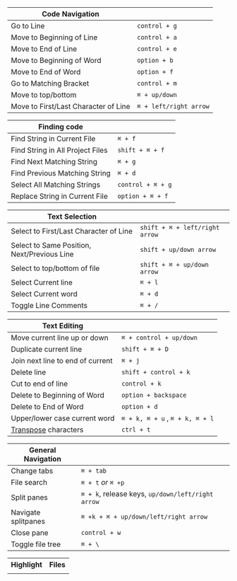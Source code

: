 |Code Navigation||
|--|--|
|Go to Line|`control + g`|
|Move to Beginning of Line|`control + a`|
|Move to End of Line| `control + e`|
|Move to Beginning of Word|`option + b`|
|Move to End of Word|`option + f`|
|Go to Matching Bracket|`control + m`|
|Move to top/bottom|`⌘ + up/down`|
|Move to First/Last Character of Line|`⌘ + left/right arrow`|


|Finding code||
|--|--|
|Find String in Current File|`⌘ + f`|
|Find String in All Project Files|`shift + ⌘ + f`|
|Find Next Matching String|`⌘ + g`|
|Find Previous Matching String|`⌘ + d`|
|Select All Matching Strings|`control + ⌘ + g`|
|Replace String in Current File|`option + ⌘ + f`|



|Text Selection||
|--|--|
|Select to First/Last Character of Line|`shift + ⌘ + left/right arrow`|
|Select to Same Position, Next/Previous Line|`shift + up/down arrow`|
|Select to top/bottom of file|`shift + ⌘ + up/down arrow`|
|Select Current line|`⌘ + l`|
|Select Current word|`⌘ + d`|
|Toggle Line Comments|`⌘ + /`|aa

|Text Editing||
|--|--|
|Move current line up or down|`⌘ + control + up/down`|
|Duplicate current line|`shift + ⌘ + D`|
|Join next line to end of current|`⌘ + j`|
|Delete line|`shift + control + k`|
|Cut to end of line|`control + k`|
|Delete to Beginning of Word|`option + backspace`|
|Delete to End of Word|`option + d`|
|Upper/lower case current word|`⌘ + k, ⌘ + u` , `⌘ + k, ⌘ + l`|
|[Transpose](https://discuss.atom.io/t/why-do-we-need-feature-like-transpose-character/18090) characters |`ctrl + t`|

|General Navigation||
|--|--|
|Change tabs|`⌘ + tab`|
|File search| `⌘ + t` *or* `⌘ +p` |
|Split panes|`⌘ + k`, release keys, `up/down/left/right arrow`|
|Navigate splitpanes|`⌘ +k + ⌘ + up/down/left/right arrow`|
|Close pane|`control + w`|
|Toggle file tree|`⌘ + \` |


<table>
<tr><th>Highlight</th><th>Files</th></tr>
<tr><td>




</td><td>



</td></tr> </table>
